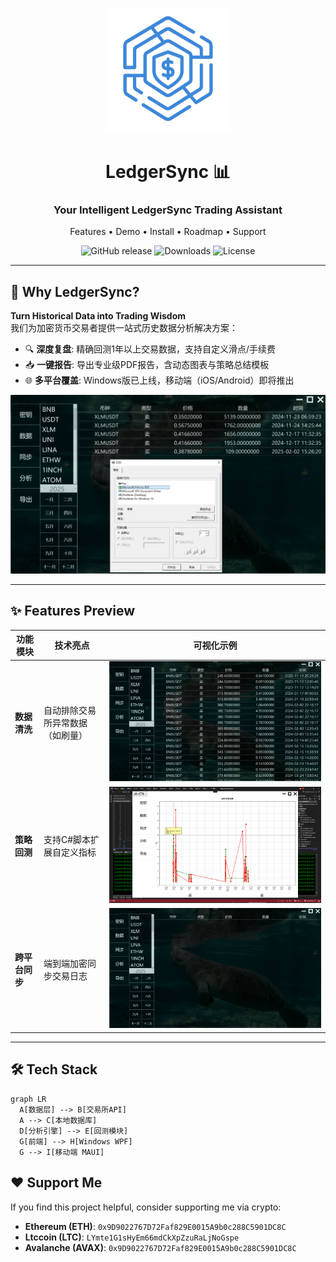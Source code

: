 <p align="center">
  <img src="https://github.com/hoge-jafer/LedgerSync/blob/main/LedgerSyncSolution/LedgerSync/Picture/newlogo.png" width="200" alt="LedgerSync Logo">
</p >

<h1 align="center">LedgerSync 📊</h1>
<h3 align="center">Your Intelligent LedgerSync Trading Assistant</h3>

<p align="center">
  Features •
  Demo •
  Install •
  Roadmap •
  Support
</p >

<div align="center">
  
  ![GitHub release](https://img.shields.io/github/v/release/yourname/crypto-analytica?style=flat-square)
  ![Downloads](https://img.shields.io/github/downloads/yourname/crypto-analytica/total?color=blue&style=flat-square)
  ![License](https://img.shields.io/badge/license-MIT-green?style=flat-square)

</div>

---

## 🚀 **Why LedgerSync?**
**Turn Historical Data into Trading Wisdom**  
我们为加密货币交易者提供一站式历史数据分析解决方案：
- 🔍 **深度复盘**: 精确回测1年以上交易数据，支持自定义滑点/手续费
- 📥 **一键报告**: 导出专业级PDF报告，含动态图表与策略总结模板
- 🌐 **多平台覆盖**: Windows版已上线，移动端（iOS/Android）即将推出

[![Demo Video](https://github.com/hoge-jafer/LedgerSync/blob/main/LedgerSyncSolution/LedgerSync/Picture/Menu3.png)](https://www.bilibili.com/video/BV1EfoXYYE5w/?spm_id_from=333.1387.homepage.video_card.click)

---

## ✨ **Features Preview**
| 功能模块        | 技术亮点                          | 可视化示例                     |
|-----------------|-----------------------------------|--------------------------------|
| **数据清洗**    | 自动排除交易所异常数据（如刷量）  | ![数据清洗](https://github.com/hoge-jafer/LedgerSync/blob/main/LedgerSyncSolution/LedgerSync/Picture/Menu2.png) |
| **策略回测**    | 支持C#脚本扩展自定义指标      | ![回测界面](https://github.com/hoge-jafer/LedgerSync/blob/main/LedgerSyncSolution/LedgerSync/Picture/12.png) |
| **跨平台同步**  | 端到端加密同步交易日志            | ![同步流程](https://github.com/hoge-jafer/LedgerSync/blob/main/LedgerSyncSolution/LedgerSync/Picture/Menu.png)  |

---

## 🛠 **Tech Stack**
```mermaid
graph LR
  A[数据层] --> B[交易所API]
  A --> C[本地数据库]
  D[分析引擎] --> E[回测模块]
  G[前端] --> H[Windows WPF]
  G --> I[移动端 MAUI]
```



## ❤️ Support Me
If you find this project helpful, consider supporting me via crypto:
 
- **Ethereum (ETH)**: `0x9D9022767D72Faf829E0015A9b0c288C5901DC8C`  
- **Ltccoin (LTC)**: `LYmte1G1sHyEm66mdCkXpZzuRaLjNoGspe`  
- **Avalanche (AVAX)**: `0x9D9022767D72Faf829E0015A9b0c288C5901DC8C`  
    

